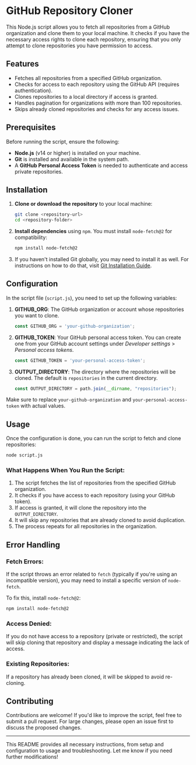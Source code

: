 # GitHub Repository Cloner

This Node.js script allows you to fetch all repositories from a GitHub organization and clone them to your local machine. It checks if you have the necessary access rights to clone each repository, ensuring that you only attempt to clone repositories you have permission to access.

## Features

- Fetches all repositories from a specified GitHub organization.
- Checks for access to each repository using the GitHub API (requires authentication).
- Clones repositories to a local directory if access is granted.
- Handles pagination for organizations with more than 100 repositories.
- Skips already cloned repositories and checks for any access issues.

## Prerequisites

Before running the script, ensure the following:

- **Node.js** (v14 or higher) is installed on your machine.
- **Git** is installed and available in the system path.
- A **GitHub Personal Access Token** is needed to authenticate and access private repositories.

## Installation

1. **Clone or download the repository** to your local machine:
   ```bash
   git clone <repository-url>
   cd <repository-folder>
   ```

2. **Install dependencies** using `npm`. You must install `node-fetch@2` for compatibility:
   ```bash
   npm install node-fetch@2
   ```

3. If you haven't installed Git globally, you may need to install it as well. For instructions on how to do that, visit [Git Installation Guide](https://git-scm.com/book/en/v2/Getting-Started-Installing-Git).

## Configuration

In the script file (`script.js`), you need to set up the following variables:

1. **GITHUB_ORG**: The GitHub organization or account whose repositories you want to clone.
   ```javascript
   const GITHUB_ORG = 'your-github-organization';
   ```

2. **GITHUB_TOKEN**: Your GitHub personal access token. You can create one from your GitHub account settings under *Developer settings* > *Personal access tokens*.
   ```javascript
   const GITHUB_TOKEN = 'your-personal-access-token';
   ```

3. **OUTPUT_DIRECTORY**: The directory where the repositories will be cloned. The default is `repositories` in the current directory.
   ```javascript
   const OUTPUT_DIRECTORY = path.join(__dirname, "repositories");
   ```

Make sure to replace `your-github-organization` and `your-personal-access-token` with actual values.

## Usage

Once the configuration is done, you can run the script to fetch and clone repositories:

```bash
node script.js
```

### What Happens When You Run the Script:
1. The script fetches the list of repositories from the specified GitHub organization.
2. It checks if you have access to each repository (using your GitHub token).
3. If access is granted, it will clone the repository into the `OUTPUT_DIRECTORY`.
4. It will skip any repositories that are already cloned to avoid duplication.
5. The process repeats for all repositories in the organization.

## Error Handling

### Fetch Errors:
If the script throws an error related to `fetch` (typically if you're using an incompatible version), you may need to install a specific version of `node-fetch`.

To fix this, install `node-fetch@2`:
```bash
npm install node-fetch@2
```

### Access Denied:
If you do not have access to a repository (private or restricted), the script will skip cloning that repository and display a message indicating the lack of access.

### Existing Repositories:
If a repository has already been cloned, it will be skipped to avoid re-cloning.



## Contributing

Contributions are welcome! If you'd like to improve the script, feel free to submit a pull request. For large changes, please open an issue first to discuss the proposed changes.

---

This README provides all necessary instructions, from setup and configuration to usage and troubleshooting. Let me know if you need further modifications!
